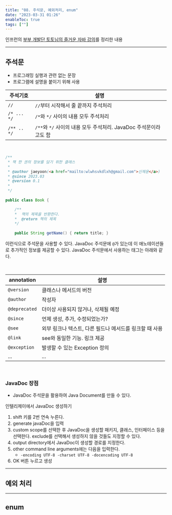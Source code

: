 ```yaml
---
title: "08. 주석문, 예외처리, enum"
date: "2023-03-31 01:26"
enableToc: true
tags: [""]
---
```


인프런의 <a href='https://www.inflearn.com/course/%EC%A6%90%EA%B1%B0%EC%9A%B4-%EC%9E%90%EB%B0%94' target='_blank'>부부 개발단 토토님의 즐거운 자바 강의</a>를 정리한 내용

<hr>

## 주석문

- 프로그래밍 실행과 관련 없는 문장
- 프로그램에 설명을 붙이기 위해 사용

| **주석기호** | **설명**                                                          |
| ------------ | ----------------------------------------------------------------- |
| `//`         | `//`부터 시작해서 줄 끝까지 주석처리                              |
| `/* ... */`  | `/*`와 `*/` 사이의 내용 모두 주석처리                             |
| `/** .. */`  | `/**`와 `*/` 사이의 내용 모두 주석처리. JavaDoc 주석문이라고도 함 | 

<br>

```java
/**  
 * 책 한 권의 정보를 담기 위한 클래스  
 *   
 * @author jaeyoon(<a href="mailto:wlwhsvkdlxh@gmail.com">신재윤</a>)  
 * @since 2023.03  
 * @version 0.1  
 * 
 */  
  
public class Book {  

	/**
	*  책의 제목을 반환한다.
	*  @return 책의 제목
	*/
	
	public String getName() { return title; }
```

이런식으로 주석문을 사용할 수 있다. JavaDoc 주석문에 `@`가 있는데 이 애노테이션들로 추가적인 정보를 제공할 수 있다. JavaDoc 주석문에서 사용하는 태그는 아래와 같다.

<br>

| **annotation** | **설명**                                                |
| -------------- | ------------------------------------------------------- |
| `@version`     | 클래스나 메서드의 버전                                  |
| `@author`      | 작성자                                                  |
| `@deprecated`  | 더이상 사용되지 않거나, 삭제될 예정                     |
| `@since`       | 언제 생성, 추가, 수정되었는가?                          |
| `@see`         | 외부 링크나 텍스트, 다른 필드나 메서드를 링크할 때 사용 |
| `@link`        | see와 동일한 기능. 링크 제공                            |
| `@exception`   | 발생할 수 있는 Exception 정의                           |
| ...            | ...                                                     | 

<br>

### JavaDoc 장점

- JavaDoc 주석문을 활용하여 Java Document를 만들 수 있다.

인텔리제이에서 JavaDoc 생성하기
1. shift 키를 2번 연속 누른다.
2. generate javaDoc을 입력
3. custom scope를 선택한 후 JavaDoc을 생성할 패키지, 클래스, 인터페이스 등을 선택한다. exclude를 선택해서 생성하지 않을 것들도 지정할 수 있다.
4. output directory에서 JavaDoc이 생성할 경로를 지정한다.
5. other command line arguments에는 다음을 입력한다.
	- `-encoding UTF-8 -charset UTF-8 -docencoding UTF-8`
6. OK 버튼 누르고 생성


<hr>

## 예외 처리

<hr>

## enum
